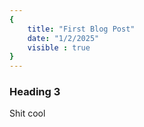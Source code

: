 ```yaml
---
{
    title: "First Blog Post"
    date: "1/2/2025"
    visible : true
}
---
```



### Heading 3


Shit cool
